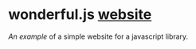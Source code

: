 # wonderful.js [website](https://kothique.github.io/wonderfuljs.github.io/)

_An example_ of a simple website for a javascript library.